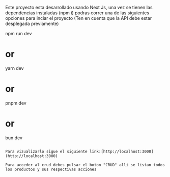 
Este proyecto esta desarrollado usando Next Js, una vez se tienen las dependencias instaladas (npm i) podras correr una de las siguientes opciones para inciar el proyecto (Ten en cuenta que la API debe estar desplegada previamente)

npm run dev
# or
yarn dev
# or
pnpm dev
# or
bun dev
```

Para vizualizarlo sigue el siguiente link:[http://localhost:3000](http://localhost:3000) 

Para acceder al crud debes pulsar el boton "CRUD" alli se listan todos los productos y sus respectivas acciones